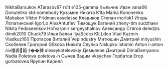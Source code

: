 NikitaBarsukov
ATarasov97
rs1t
e105-gamma
Кыльчик Иван vana06
Donutellko
std-somebody
Кузьмин Никита K1ta
Mariia Kononenko Mahakon
Viktor Fridman esselesse
Кладиков Степан morlok1
Игорь Лопатинский IgorLo
AlexAntufiev
Тимощук Евгений zheny-tim
sudzhaev
Nikita Fedoseenkov Hofvarpnir
sergeyshalnov
Александр Стягов deledzis
dimik2010
Chuck79
Илья Белан IlyaScorp
KILLdon
Vlad Kuzmin Vladkuz100
Протасов Виталий VepIndustry
Митюшин Дмитрий mityushin
Скобелев Григорий GSkoba
Никита Слупко Nislupko
Istomin Anton i-anton
ﾊⅳ褄裘韜 ﾀ��裨 alexeykotelevskiy
Демьянов Дмитрий DimaDemyanov
Nadia Poletova poletova-n
Сычев Вадим vksychev
Горбатов Егор gorbatovea
Ярулин Кирилл
